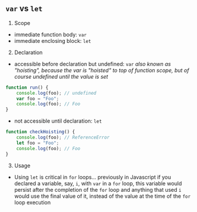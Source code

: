 ## `var` vs `let`
1. Scope
 * immediate function body: `var`
 * immediate enclosing block: `let`

2. Declaration
 * accessible before declaration but undefined: `var`
_also known as "hoisting", because the var is "hoisted" to top of function scope, but of course undefined until the value is set_
```javascript
function run() {
	console.log(foo); // undefined
	var foo = "Foo";
	console.log(foo); // Foo
}
```
 * not accessible until declaration: `let`
```javascript
function checkHoisting() {
	console.log(foo); // ReferenceError
	let foo = "Foo";
	console.log(foo); // Foo
}
```

3. Usage
 * Using `let` is critical in `for` loops... previously in Javascript if you declared a variable, say, `i`, with `var` in a `for` loop, this variable would persist after the completion of the `for` loop and anything that used `i` would use the final value of it, instead of the value at the time of the `for` loop execution 
